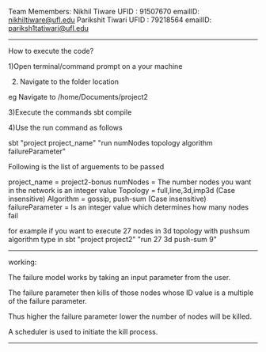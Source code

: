 Team Memembers: Nikhil Tiware UFID : 91507670  emailID: nikhiltiware@ufl.edu
				Parikshit Tiwari UFID : 79218564 emailID: pariksh1tatiwari@ufl.edu 
				
				

--------------------------------------------------------------------------------------------				

How to execute the code?


1)Open terminal/command prompt on a your machine

2) Navigate to the folder location

eg Navigate to /home/Documents/project2

3)Execute the commands sbt compile

4)Use the run command as follows 

sbt "project project_name" "run numNodes topology algorithm failureParameter" 

Following is the list of arguements to be passed

project_name = project2-bonus
numNodes = The number nodes you want in the network is an integer value
Topology = full,line,3d,imp3d (Case insensitive)
Algorithm = gossip, push-sum (Case insensitive)
failureParameter = Is an integer value which determines how many nodes fail 

for example if you want to execute 27 nodes in 3d topology with pushsum algorithm type in 
sbt "project project2" "run 27 3d push-sum 9"

		
--------------------------------------------------------------------------------------------
		
working:

The failure model works by taking an input parameter from the user. 

The failure parameter then kills of those nodes whose ID value is a multiple 
of the failure parameter.

Thus higher the failure parameter lower the number of nodes will be killed.

A scheduler  is used to initiate the kill process.


--------------------------------------------------------------------------------------------

